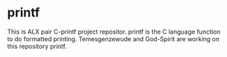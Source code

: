

# printf

This is ALX pair C-printf project repositor.
printf is the C language function to do formatted printing.
Temesgenzewude and God-Spirit are working on this repository printf.
